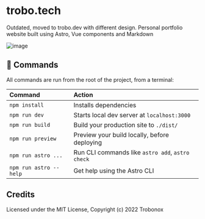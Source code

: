 # trobo.tech

Outdated, moved to trobo.dev with different design.
Personal portfolio website built using Astro, Vue components and Markdown


![image](https://user-images.githubusercontent.com/57040351/207956373-a8e8c408-69f8-42b3-ba58-c0538f1c1a8c.png)


## 🧞 Commands

All commands are run from the root of the project, from a terminal:

| Command                | Action                                           |
| :--------------------- | :----------------------------------------------- |
| `npm install`          | Installs dependencies                            |
| `npm run dev`          | Starts local dev server at `localhost:3000`      |
| `npm run build`        | Build your production site to `./dist/`          |
| `npm run preview`      | Preview your build locally, before deploying     |
| `npm run astro ...`    | Run CLI commands like `astro add`, `astro check` |
| `npm run astro --help` | Get help using the Astro CLI                     |


## Credits

Licensed under the MIT License, Copyright (c) 2022 Trobonox
